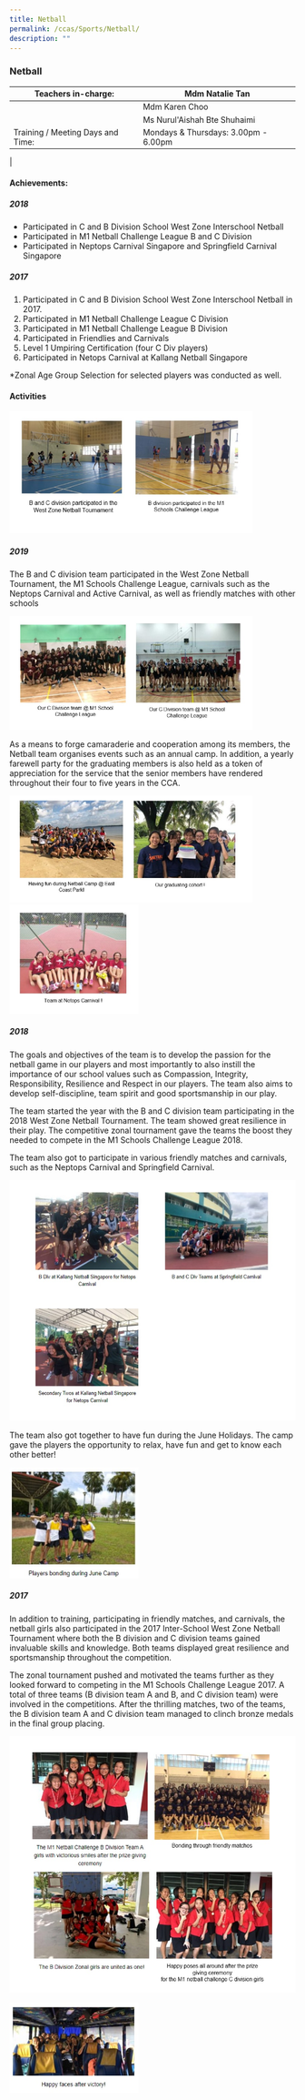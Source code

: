 ```yaml
---
title: Netball
permalink: /ccas/Sports/Netball/
description: ""
---
```

### Netball

| Teachers in-charge: | Mdm Natalie Tan |
|---|---|
|  | Mdm Karen Choo |
|  | Ms Nurul'Aishah Bte Shuhaimi |
| Training / Meeting Days and Time: | Mondays &amp; Thursdays: 3.00pm - 6.00pm |
|

#### Achievements:

##### 2018

*   Participated in C and B Division School West Zone Interschool Netball
*   Participated in M1 Netball Challenge League B and C Division
*   Participated in Neptops Carnival Singapore and Springfield Carnival Singapore

##### 2017

1.  Participated in C and B Division School West Zone Interschool Netball in 2017.
2.  Participated in M1 Netball Challenge League C Division
3.  Participated in M1 Netball Challenge League B Division
4.  Participated in Friendlies and Carnivals
5.  Level 1 Umpiring Certification (four C Div players)
6.  Participated in Netops Carnival at Kallang Netball Singapore

*Zonal Age Group Selection for selected players was conducted as well.

#### Activities

<img src="/images/netball.jpg" style="width:85%">
		 
##### 2019

The B and C division team participated in the West Zone Netball Tournament, the M1 Schools Challenge League, carnivals such as the Neptops Carnival and Active Carnival, as well as friendly matches with other schools

<img src="/images/netball%206.jpg" style="width:85%">
		 
As a means to forge camaraderie and cooperation among its members, the Netball team organises events such as an annual camp.&nbsp;In addition, a yearly farewell party for the graduating members is also held as a token of appreciation for the service that the senior members have rendered throughout their four to five years in the CCA.

<img src="/images/netball%207.jpg" style="width:85%">
		 
<img src="/images/netball%208.jpg" style="width:45%">

##### 2018		 

The goals and objectives of the team is to develop the passion for the netball game in our players and most importantly to also instill the importance of our school values such as Compassion, Integrity, Responsibility, Resilience and Respect in our players. The team also aims to develop self-discipline, team spirit and good sportsmanship in our play.

The team started the year with the B and C division team participating in the 2018 West Zone Netball Tournament. The team showed great resilience in their play. The competitive zonal tournament gave the teams the boost they needed to compete in the M1 Schools Challenge League 2018.

The team also got to participate in various friendly matches and carnivals, such as the Neptops Carnival and Springfield Carnival.

![](/images/netball%202.jpg)

The team also got together to have fun during the June Holidays. The camp gave the players the opportunity to relax, have fun and get to know each other better!

<img src="/images/netball%203.jpg" style="width:45%">
		 
##### 2017

In addition to training, participating in friendly matches, and carnivals, the netball girls also participated in the 2017 Inter-School West Zone Netball Tournament where both the B division and C division teams gained invaluable skills and knowledge. Both teams displayed great resilience and sportsmanship throughout the competition.

The zonal tournament pushed and motivated the teams further as they looked forward to competing in the M1 Schools Challenge League 2017. A total of three teams (B division team A and B, and C division team) were involved in the competitions. After the thrilling matches, two of the teams, the B division team A and C division team managed to clinch bronze medals in the final group placing.

![](/images/netball%204.jpg)

<img src="/images/netball%205.jpg" style="width:45%">